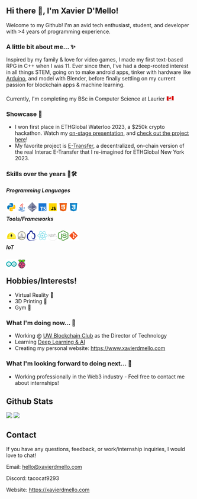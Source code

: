 ## Hi there 👋, I'm Xavier D'Mello!
Welcome to my Github! I'm an avid tech enthusiast, student, and developer with >4 years of programming experience.

### A little bit about me... ✨
Inspired by my family & love for video games, I made my first text-based RPG in C++ when I was 11. Ever since then, I've had a deep-rooted interest in all things STEM, going on to make android apps, tinker with hardware like [Arduino](https://www.arduino.cc/), and model with Blender, before finally settling on my current passion for blockchain apps & machine learning.  

Currently, I'm completing my BSc in Computer Science at Laurier <img src="images/flag-canada.png" width="21" height="21"/>

### Showcase 🚀
- I won first place in ETHGlobal Waterloo 2023, a $250k crypto hackathon. Watch my [on-stage presentation](https://www.youtube.com/live/_I3kAYZ4_eo?si=Jd0ePwqvBpPYApn1&t=1341), and [check out the project here](https://ethglobal.com/showcase/token-rescue-buddy-bd0sd)!
- My favorite project is [E-Transfer](https://ethglobal.com/showcase/e-transfer-kwwrz), a decentralized, on-chain version of the real Interac E-Transfer that I re-imagined for ETHGlobal New York 2023.


### Skills over the years 👷🛠️
##### Programming Languages
<a href="https://www.python.org/"><img align="left" src="./images/python.svg" width="28" height="28"></a>
<a href="https://www.java.com/en/"><img align="left" src="./images/java.svg" width="28" height="28"></a>
<a href="https://soliditylang.org/"><img align="left" src="./images/ethereum.svg" width="28" height="28"></a>
<a href="https://www.typescriptlang.org/"><img align="left" src="./images/typescript.svg" width="28" height="28"></a>
<a href="https://en.wikipedia.org/wiki/JavaScript"><img align="left" src="./images/javascript.svg" width="28" height="28"></a>
<a href="https://en.wikipedia.org/wiki/HTML"><img align="left" src="./images/html.svg" width="28" height="28"></a>
<a href="https://en.wikipedia.org/wiki/CSS"><img align="left" src="./images/css3.svg" width="28" height="28"></a><br/>

#####  Tools/Frameworks
<a href="https://hardhat.org/"><img align="left" src="./images/hardhat.png" width="28" height="28"></a>
<a href="https://eth-brownie.readthedocs.io/en/stable/"><img align="left" src="./images/brownie.png" width="28" height="28"></a>
<a href="https://docs.ethers.io/"><img align="left" src="./images/ethers.svg" width="28" height="28"></a>
<a href="https://reactjs.org/"><img align="left" src="./images/react.svg" width="28" height="28"></a>
<a href="https://nextjs.org/"><img align="left" src="./images/nextjs.png" width="28" height="28"></a>
<a href="https://nodejs.org/en/"><img align="left" src="./images/node.png" width="28" height="28"></a>
<a href="https://git-scm.com/"><img align="left" src="./images/git.svg" width="28" height="28"></a><br/>

##### IoT
<a href="https://www.arduino.cc/"><img align="left" src="./images/arduino.svg" width="28" height="28"></a>
<a href="https://www.raspberrypi.com/"><img align="left" src="./images/raspberry-pi.svg" width="28" height="28"></a><br/>

## Hobbies/Interests!
- Virtual Reality 🥽    
- 3D Printing 👷
- Gym 💪

### What I'm doing now... 🔎
- Working @ [UW Blockchain Club](https://www.uwblockchain.ca/) as the Director of Technology
- Learning [Deep Learning & AI](https://course.fast.ai/)
- Creating my personal website: https://www.xavierdmello.com

### What I'm looking forward to doing next... 🔮
- Working professionally in the Web3 industry - Feel free to contact me about internships!

## Github Stats
<img height="150px" src="https://github-readme-stats-git-masterrstaa-rickstaa.vercel.app/api?username=xavierdmello&hide_border=true&show_icons=true&include_all_commits=false&count_private=true&line_height=24&text_color=ffffff&icon_color=ffffff&bg_color=0,fd1d1d,e1306c,c13584,833ab4&title_color=ffffff"/> <img height="150px" src="https://github-readme-stats-git-masterrstaa-rickstaa.vercel.app/api/top-langs/?username=xavierdmello&hide=html&hide_border=true&card_width=320&layout=compact&langs_count=7&text_color=ffffff&icon_color=ffffff&bg_color=0,833ab4,5851db,405de6&title_color=ffffff"/>

## Contact
If you have any questions, feedback, or work/internship inquiries, I would love to chat!

Email: hello@xavierdmello.com

Discord: tacocat9293

Website: https://xavierdmello.com
